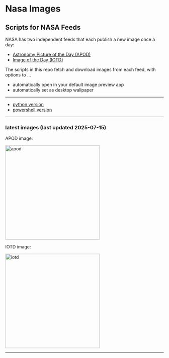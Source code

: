 # Nasa Images

## Scripts for NASA Feeds

NASA has two independent feeds that each publish a new image once a day:

- [Astronomy Picture of the Day (APOD)](https://apod.nasa.gov/apod/)
- [Image of the Day (IOTD)](https://www.nasa.gov/image-of-the-day/)

The scripts in this repo fetch and download images from each feed, with options to ...

- automatically open in your default image preview app
- automatically set as desktop wallpaper

---

- [python version](./python/README.md)
- [powershell version](./powershell/README.md)

---

### latest images (last updated 2025-07-15)

APOD image:

<a href="https://apod.nasa.gov/apod/image/2507/HebesChasma_esa_960.jpg"><img alt="apod" src="https://apod.nasa.gov/apod/image/2507/HebesChasma_esa_960.jpg" height="300" /></a>

IOTD image:

<a href="https://www.nasa.gov/image-detail/big-p-color-2-true-color1/"><img alt="iotd" src="https://www.nasa.gov/wp-content/uploads/2025/07/big-p-color-2-true-color1.png" height="300" /></a>

---
